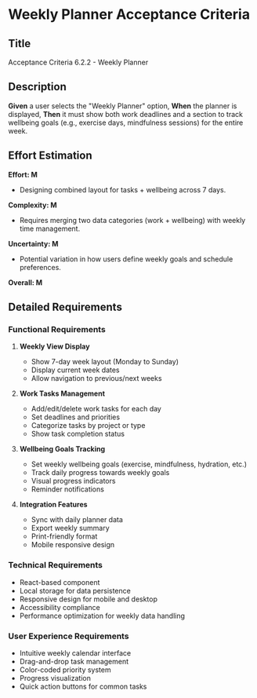 # Weekly Planner Acceptance Criteria

## Title
Acceptance Criteria 6.2.2 - Weekly Planner

## Description

**Given** a user selects the "Weekly Planner" option,
**When** the planner is displayed,
**Then** it must show both work deadlines and a section to track wellbeing goals (e.g., exercise days, mindfulness sessions) for the entire week.

## Effort Estimation

**Effort: M**
- Designing combined layout for tasks + wellbeing across 7 days.

**Complexity: M**
- Requires merging two data categories (work + wellbeing) with weekly time management.

**Uncertainty: M**
- Potential variation in how users define weekly goals and schedule preferences.

**Overall: M**

## Detailed Requirements

### Functional Requirements
1. **Weekly View Display**
   - Show 7-day week layout (Monday to Sunday)
   - Display current week dates
   - Allow navigation to previous/next weeks

2. **Work Tasks Management**
   - Add/edit/delete work tasks for each day
   - Set deadlines and priorities
   - Categorize tasks by project or type
   - Show task completion status

3. **Wellbeing Goals Tracking**
   - Set weekly wellbeing goals (exercise, mindfulness, hydration, etc.)
   - Track daily progress towards weekly goals
   - Visual progress indicators
   - Reminder notifications

4. **Integration Features**
   - Sync with daily planner data
   - Export weekly summary
   - Print-friendly format
   - Mobile responsive design

### Technical Requirements
- React-based component
- Local storage for data persistence
- Responsive design for mobile and desktop
- Accessibility compliance
- Performance optimization for weekly data handling

### User Experience Requirements
- Intuitive weekly calendar interface
- Drag-and-drop task management
- Color-coded priority system
- Progress visualization
- Quick action buttons for common tasks



